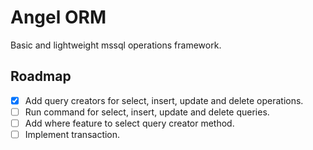 # Angel ORM

Basic and lightweight mssql operations framework.

## Roadmap

- [x] Add query creators for select, insert, update and delete operations.
- [ ] Run command for select, insert, update and delete queries.
- [ ] Add where feature to select query creator method.
- [ ] Implement transaction.
